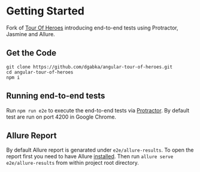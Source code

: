# Getting Started

Fork of [Tour Of Heroes](https://github.com/johnpapa/angular-tour-of-heroes) introducing end-to-end tests using Protractor, Jasmine and Allure.

## Get the Code
```
git clone https://github.com/dgabka/angular-tour-of-heroes.git
cd angular-tour-of-heroes
npm i
```

## Running end-to-end tests

Run `npm run e2e` to execute the end-to-end tests via [Protractor](http://www.protractortest.org/).
By default test are run on port 4200 in Google Chrome.

## Allure Report

By default Allure report is genarated under `e2e/allure-results`.
To open the report first you need to have Allure [installed](https://docs.qameta.io/allure/#_get_started).
Then run `allure serve e2e/allure-results` from within project root directory.


